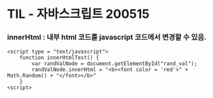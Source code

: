 # TIL - 자바스크립트 200515
### innerHtml : 내부 html 코드를 javascript 코드에서 변경할 수 있음.

```
<script type = "text/javascript">
    function innerHtmlTest() {
        var randValNode = document.getElementById("rand_val");
        randValNode.innerHtml = "<b><font color = 'red'>" + Math.Random() + "</font></b>"
    }
<script>
```